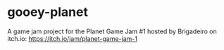 # gooey-planet
A game jam project for the Planet Game Jam #1 hosted by Brigadeiro on itch.io: https://itch.io/jam/planet-game-jam-1
